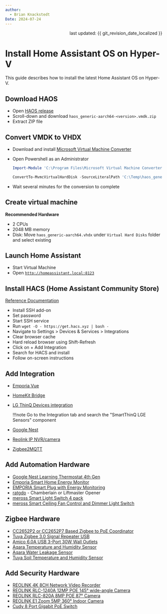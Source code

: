 ```yaml
---
author: 
  - Brian Knackstedt
Date: 2024-07-24
---
```

<div style="text-align: right"> last updated: {{ git_revision_date_localized }} </div>

# Install Home Assistant OS on Hyper-V

This guide describes how to install the latest Home Assistant OS on Hyper-V.

## **Download HAOS**
- Open [HAOS release](https://github.com/home-assistant/operating-system/releases)
- Scroll-down and download `haos_generic-aarch64-<version>.vmdk.zip`
- Extract ZIP file

## **Convert VMDK to VHDX**
- Download and install [Microsoft Virtual Machine Converter](http://download.microsoft.com/download/9/1/E/91E9F42C-3F1F-4AD9-92B7-8DD65DA3B0C2/mvmc_setup.msi)
- Open Powershell as an Administrator

	``` powershell
	Import-Module 'C:\Program Files\Microsoft Virtual Machine Converter\MvmcCmdlet.psd1'
	
	ConvertTo-MvmcVirtualHardDisk -SourceLiteralPath 'C:\Temp\haos_generic-aarch64-12.3.vmdk' -Destination 'C:\Temp' -VhdType DynamicHardDisk -VhdFormat vhdx
	```

- Wait several minutes for the conversion to complete

## **Create virtual machine**
**Recommended Hardware**

- 2 CPUs
- 2048 MB memory
- Disk: Move `haos_generic-aarch64.vhdx` under `Virtual Hard Disks` folder and select existing

## **Launch Home Assistant**
- Start Virtual Machine
- Open [`http://homeassistant.local:8123`](http://homeassistant.local:8123)

## **Install HACS (Home Assistant Community Store)**
[Reference Documentation](https://hacs.xyz/docs/setup/download)

- Install SSH add-on
- Set password
- Start SSH service
- Run `wget -O - https://get.hacs.xyz | bash -`
- Navigate to Settings > Devices & Services > Integrations
- Clear browser cache
- Hard reload browser using Shift-Refresh
- Click on + Add Integration
- Search for HACS and install
- Follow on-screen instructions

## **Add Integration**
- [Emporia Vue](https://github.com/magico13/ha-emporia-vue)
- [HomeKit Bridge](https://www.home-assistant.io/integrations/homekit)
- [LG ThinQ Devices integration](https://github.com/ollo69/ha-smartthinq-sensors)

	!!!note
		Go to the Integration tab and search the "SmartThinQ LGE Sensors" component

- [Google Nest](https://www.home-assistant.io/integrations/nest)
- [Reolink IP NVR/camera](https://www.home-assistant.io/integrations/reolink)
- [Zigbee2MQTT](https://github.com/zigbee2mqtt/hassio-zigbee2mqtt#installation)

## Add Automation Hardware
- [Google Nest Learning Thermostat 4th Gen](https://amzn.to/4iggz70)
- [Emporia Smart Home Energy Monitor](https://amzn.to/4fnHD2K)
- [EMPORIA Smart Plug with Energy Monitoring](https://amzn.to/3LJFiBT)
- [ratgdo](https://paulwieland.github.io/ratgdo/) - Chamberlain or Liftmaster Opener
- [meross Smart Light Switch 4 pack](https://amzn.to/4cVTNP2)
- [meross Smart Ceiling Fan Control and Dimmer Light Switch](https://amzn.to/3WC5hkO)

## Zigbee Hardware
- [CC2652P2 or CC2652P7 Based Zigbee to PoE Coordinator](https://tubeszb.com)
- [Tuya Zigbee 3.0 Signal Repeater USB](https://www.aliexpress.us/item/3256804809754261.html)
- [Amico 6.0A USB 3-Port 30W Wall Outlets](https://amzn.to/3VfvfJQ)
- [Aqara Temperature and Humidity Sensor](https://www.aliexpress.us/item/3256806607779727.html)
- [Aqara Water Leakage Sensor](https://www.aliexpress.us/item/3256806421735716.html)
- [Tuya Soil Temperature and Humidity Sensor](https://www.aliexpress.us/item/3256807143183397.html)

## Add Security Hardware
- [REOLINK 4K 8CH Network Video Recorder](https://amzn.to/3WCNYjM)
- [REOLINK RLC-1240A 12MP POE 145° wide-angle Camera](https://amzn.to/3Spbazx)
- [REOLINK RLC-820A 8MP POE 87° Camera](https://amzn.to/46rfvbg)
- [REOLINK E1 Zoom 5MP 360° Indoor Camera](https://amzn.to/4cV8TEn)
- [Cudy 8 Port Gigabit PoE Switch](https://amzn.to/4cXgRgh)
